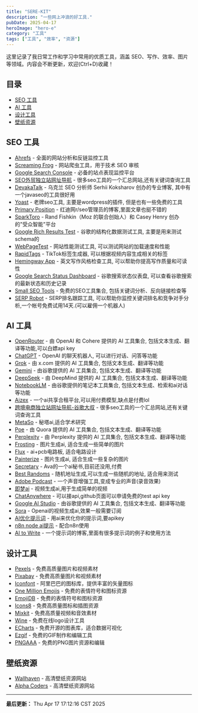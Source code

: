 ```yaml
---
title: "SERE-KIT"
description: "一些网上冲浪的好工具."
pubDate: 2025-04-17
heroImage: "hero-e"
category: "工具"
tags: ["工具", "效率", "资源"]
---
```

这里记录了我日常工作和学习中常用的优质工具，涵盖 SEO、写作、效率、图片等领域。内容会不断更新，欢迎(Ctrl+D)收藏！

## 目录

- [SEO 工具](#seo-工具)
- [AI 工具](#ai-工具)
- [设计工具](#设计工具)
- [壁纸资源](#壁纸资源)

## SEO 工具

- [Ahrefs](https://ahrefs.com) - 全面的网站分析和反链监控工具
- [Screaming Frog](https://www.screamingfrog.co.uk/seo-spider/) - 网站爬虫工具，用于技术 SEO 审核
- [Google Search Console](https://search.google.com/search-console) - 必备的站点表现监控平台
- [SEO外贸独立站网址导航](https://seowaimao.com/) - 很多seo工具的一个汇总网站,还有关键词查询工具
- [DevakaTalk](https://devakatalk.com/) - 乌克兰 SEO 分析师 Serhii Koksharov 创办的专业博客, 其中有一个javaseo的工具很好用
- [Yoast](https://yoast.com/) - 老牌seo工具, 主要是wordpress的插件, 但是也有一些免费的工具
- [Primary Position](https://primaryposition.com/blog) - 红迪网r/seo管理员的博客,里面文章也挺不错的
- [SparkToro](https://sparktoro.com/) - Rand Fishkin（Moz 的联合创始人）和 Casey Henry 创办的"受众智能"平台
- [Google Rich Results Test](https://search.google.com/test/rich-results) - 谷歌的结构化数据测试工具, 主要是用来测试schema的
- [WebPageTest](https://www.webpagetest.org/) - 网站性能测试工具, 可以测试网站的加载速度和性能
- [RapidTags](https://rapidtags.io/tiktok) - TikTok标签生成器, 可以根据视频内容生成相关的标签
- [Hemingway App](https://hemingwayapp.com/) - 英文写作风格检查工具, 可以帮助你提高写作质量和可读性
- [Google Search Status Dashboard](https://status.search.google.com/products/rGHU1u87FJnkP6W2GwMi/history) - 谷歌搜索状态仪表盘, 可以查看谷歌搜索的最新状态和历史记录
- [Small SEO Tools](https://smallseotools.com/) - 免费的SEO工具集合, 包括关键词分析、反向链接检查等
- [SERP Robot](https://www.serprobot.com/) - SERP排名跟踪工具, 可以帮助你监控关键词排名和竞争对手分析,一个帐号免费试用14天.(可以雇佣一个机器人)

## AI 工具

- [OpenRouter](https://openrouter.ai/) - 由 OpenAI 和 Cohere 提供的 AI 工具集合, 包括文本生成、翻译等功能,可以白嫖api key
- [ChatGPT](https://chatgpt.com/) - OpenAI 的聊天机器人, 可以进行对话、问答等功能
- [Grok](https://grok.com/) - 由 x.com 提供的 AI 工具集合, 包括文本生成、翻译等功能
- [Gemini](https://gemini.google.com/app) - 由谷歌提供的 AI 工具集合, 包括文本生成、翻译等功能
- [DeepSeek](https://chat.deepseek.com/) - 由 DeepMind 提供的 AI 工具集合, 包括文本生成、翻译等功能
- [NotebookLM](https://notebooklm.google.com/) - 由谷歌提供的笔记本工具集合, 包括文本生成、检索和ai对话等功能
- [Aizex](https://aizex.net/plusPool) - 一个ai共享合租平台,可以用付费模型,缺点是付费lol
- [跨境电商独立站网址导航-谷歌大叔](https://seowaimao.com/) - 很多seo工具的一个汇总网站,还有关键词查询工具
- [MetaSo](https://metaso.cn/) - 秘塔ai,适合学术研究
- [Poe](https://poe.com/) - 由 Quora 提供的 AI 工具集合, 包括文本生成、翻译等功能
- [Perplexity](https://www.perplexity.ai/) - 由 Perplexity 提供的 AI 工具集合, 包括文本生成、翻译等功能
- [Frosting](https://frosting.ai/) - 图片生成ai, 适合生成一些简单的图片
- [Flux](https://www.flux.ai/) - ai+pcb电路板, 适合电路设计
- [Painterize](https://studio.painterize.com/) - 图片生成ai, 适合生成一些复杂的图片
- [Secretary](https://www.secretary.my/) - Ava的一个ai秘书,目前还没用,付费
- [Best Randoms](https://best-randoms.com/) - 随机地址生成,可以生成一些随机的地址, 适合用来测试
- [Adobe Podcast](https://podcast.adobe.com/enhance#) - 一个声音增强工具,变成专业的声音(录音效果)
- [即梦ai](https://jimeng.jianying.com/) - 视频生成ai,用于生成简单的视频
- [ChatAnywhere](https://api.chatanywhere.tech/) - 可以接api,github页面可以申请免费的test api key
- [Google AI Studio](https://aistudio.google.com/app/) - 由谷歌提供的 AI 工具集合, 包括文本生成、翻译等功能
- [Sora](https://sora.com/) - Openai的视频生成ai,效果一般需要订阅
- [AI优化提示词](https://prompt.always200.com/) - 用ai来优化你的提示词,要apikey
- [n8n node ai提示](https://n8n-community.typeform.com/to/BvmzxqYv#nodename=n8n-nodes-base.webhook) - 配合n8n使用
- [AI to Write](https://useaitowrite.substack.com/) - 一个提示词的博客,里面有很多提示词的例子和使用方法

## 设计工具

- [Pexels](https://www.pexels.com/) - 免费高质量图片和视频素材
- [Pixabay](https://pixabay.com/zh/) - 免费高质量图片和视频素材
- [Iconfont](https://www.iconfont.cn/) - 阿里巴巴的图标库，提供丰富的矢量图标
- [One Million Emojis](https://onemillionemojis.com/) - 免费的表情符号和图标资源
- [EmojiDB](https://emojidb.org/) - 免费的表情符号和图标资源
- [Icons8](https://icons8.com/icons) - 免费高质量图标和插图资源
- [Mixkit](https://mixkit.co/) - 免费高质量视频和音效素材
- [Wine](https://www.logo.wine/) - 免费在线logo设计工具
- [ECharts](https://echarts.apache.org/zh/index.html) - 免费开源的图表库，适合数据可视化
- [Ezgif](https://ezgif.com/video-to-gif) - 免费的GIF制作和编辑工具
- [PNGAAA](https://www.pngaaa.com/) - 免费的PNG图片资源和编辑

## 壁纸资源

- [Wallhaven](https://wallhaven.cc/) - 高清壁纸资源网站
- [Alpha Coders](https://wall.alphacoders.com/?lang=Chinese) - 高清壁纸资源网站

---

**最后更新：** Thu Apr 17 17:12:16 CST 2025
